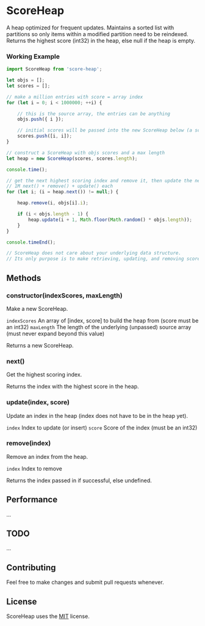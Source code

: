 # ScoreHeap

 A heap optimized for frequent updates.
 Maintains a sorted list with partitions so only items within a modified partition need to be reindexed.
 Returns the highest score (int32) in the heap, else null if the heap is empty.

### Working Example

```js
import ScoreHeap from 'score-heap';

let objs = [];
let scores = [];

// make a million entries with score = array index
for (let i = 0; i < 1000000; ++i) {

	// this is the source array, the entries can be anything
	objs.push({ i });

	// initial scores will be passed into the new ScoreHeap below (a score must always be an int32)
	scores.push([i, i]);
}

// construct a ScoreHeap with objs scores and a max length
let heap = new ScoreHeap(scores, scores.length);

console.time();

// get the next highest scoring index and remove it, then update the next entry with a random score
// 1M next() + remove() + update() each
for (let i; (i = heap.next()) != null;) {

	heap.remove(i, objs[i].i);

	if (i < objs.length - 1) {
		heap.update(i + 1, Math.floor(Math.random() * objs.length));
	}
}

console.timeEnd();

// ScoreHeap does not care about your underlying data structure.
// Its only purpose is to make retrieving, updating, and removing scored array entries as fast as possible.

```

## Methods

### constructor(indexScores, maxLength)

Make a new ScoreHeap.

`indexScores` An array of [index, score] to build the heap from (score must be an int32)
`maxLength` The length of the underlying (unpassed) source array (must never expand beyond this value)

Returns a new ScoreHeap.

### next()

Get the highest scoring index.

Returns the index with the highest score in the heap.

### update(index, score)

Update an index in the heap (index does not have to be in the heap yet).
 
`index` Index to update (or insert)
`score` Score of the index (must be an int32)

### remove(index)

Remove an index from the heap.
 
`index` Index to remove

Returns the index passed in if successful, else undefined.

## Performance

...

## TODO

...

## Contributing

Feel free to make changes and submit pull requests whenever.

## License

ScoreHeap uses the [MIT](https://opensource.org/licenses/MIT) license.